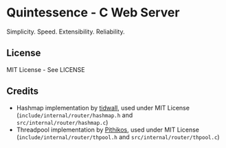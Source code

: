 # Quintessence - C Web Server
Simplicity. Speed. Extensibility. Reliability.

## License
MIT License - See LICENSE


## Credits
 - Hashmap implementation by [tidwall](https://github.com/tidwall/hashmap.c/tree/a27bd35), used under MIT License (`include/internal/router/hashmap.h` and `src/internal/router/hashmap.c`)
 - Threadpool implementation by [Pithikos](https://github.com/Pithikos/C-Thread-Pool/tree/4eb5a69), used under MIT License (`include/internal/router/thpool.h` and `src/internal/router/thpool.c`)